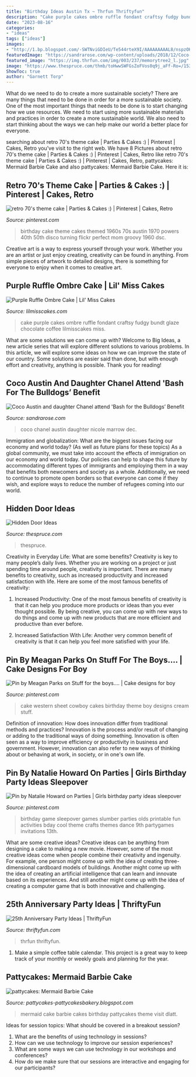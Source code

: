 ```yaml
---
title: "Birthday Ideas Austin Tx ~ Thrfun Thriftyfun"
description: "Cake purple cakes ombre ruffle fondant craftsy fudgy bundt glaze chocolate coffee lilmisscakes miss"
date: "2023-08-16"
categories:
- "ideas"
tags: ["ideas"]
images:
- "http://1.bp.blogspot.com/-SWTNviGDIeU/Te544rteX9I/AAAAAAAAAL8/nspzOK0p9GA/s1600/DSCN3756.JPG"
featuredImage: "https://sandrarose.com/wp-content/uploads/2018/12/Coco-Austin-Chanel-Nicole-Marrow-wenn35754833.jpg"
featured_image: "https://img.thrfun.com/img/003/237/memorytree2_l.jpg"
image: "https://www.thespruce.com/thmb/toHwwSWFGsZoFVos0q9j_aFf-Ro=/1536x0/filters:no_upscale():max_bytes(150000):strip_icc()/IMG_0362-90c5de03c2484218847cf2d5b0e1d219.jpg"
ShowToc: true
author: "Garnett Torp"
---
```



What do we need to do to create a more sustainable society?
There are many things that need to be done in order for a more sustainable society. One of the most important things that needs to be done is to start changing how we use resources. We need to start using more sustainable materials and practices in order to create a more sustainable world. We also need to start thinking about the ways we can help make our world a better place for everyone.

	

		
searching about retro 70&#039;s theme cake | Parties &amp; Cakes :) | Pinterest | Cakes, Retro you've visit to the right web. We have 8 Pictures about retro 70&#039;s theme cake | Parties &amp; Cakes :) | Pinterest | Cakes, Retro like retro 70&#039;s theme cake | Parties &amp; Cakes :) | Pinterest | Cakes, Retro, pattycakes: Mermaid Barbie Cake and also pattycakes: Mermaid Barbie Cake. Here it is:
		
    
## Retro 70&#039;s Theme Cake | Parties &amp; Cakes :) | Pinterest | Cakes, Retro

<img loading=lazy src="https://s-media-cache-ak0.pinimg.com/736x/7a/75/9d/7a759dc2213a0e233fcf26c6b3c0611f.jpg" onerror="this.onerror=null;this.src='https://tse4.mm.bing.net/th?id=OIP.xMCoe-DX4K8RHuIIQDON_gHaLJ&amp;pid=15.1';" alt="retro 70&#039;s theme cake | Parties &amp; Cakes :) | Pinterest | Cakes, Retro">

_Source: pinterest.com_

>birthday cake theme cakes themed 1960s 70s austin 1970 powers 40th 50th disco turning flickr perfect mom groovy 1960 dsc. 

	

Creative art is a way to express yourself through your work. Whether you are an artist or just enjoy creating, creativity can be found in anything. From simple pieces of artwork to detailed designs, there is something for everyone to enjoy when it comes to creative art.

    
## Purple Ruffle Ombre Cake | Lil&#039; Miss Cakes

<img loading=lazy src="https://lilmisscakes.com/wp-content/uploads/2013/03/IMG_2439-crop.jpg" onerror="this.onerror=null;this.src='https://tse2.mm.bing.net/th?id=OIP.VGE-4e0_WV4IZUHCrRJ2NQHaIM&amp;pid=15.1';" alt="Purple Ruffle Ombre Cake | Lil&#039; Miss Cakes">

_Source: lilmisscakes.com_

>cake purple cakes ombre ruffle fondant craftsy fudgy bundt glaze chocolate coffee lilmisscakes miss. 

	

What are some solutions we can come up with?
Welcome to Big Ideas, a new article series that will explore different solutions to various problems. In this article, we will explore some ideas on how we can improve the state of our country. Some solutions are easier said than done, but with enough effort and creativity, anything is possible. Thank you for reading!

    
## Coco Austin And Daughter Chanel Attend &#039;Bash For The Bulldogs’ Benefit

<img loading=lazy src="https://sandrarose.com/wp-content/uploads/2018/12/Coco-Austin-Chanel-Nicole-Marrow-wenn35754833.jpg" onerror="this.onerror=null;this.src='https://tse2.mm.bing.net/th?id=OIP.DxLHnXvfVhbQBDUuGGDOewHaKj&amp;pid=15.1';" alt="Coco Austin and daughter Chanel attend &#039;Bash for the Bulldogs’ Benefit">

_Source: sandrarose.com_

>coco chanel austin daughter nicole marrow dec. 

	

Immigration and globalization: What are the biggest issues facing our economy and world today? (As well as future plans for these topics)
As a global community, we must take into account the effects of immigration on our economy and world today. Our policies can help to shape this future by accommodating different types of immigrants and employing them in a way that benefits both newcomers and society as a whole. Additionally, we need to continue to promote open borders so that everyone can come if they wish, and explore ways to reduce the number of refugees coming into our world.

    
## Hidden Door Ideas

<img loading=lazy src="https://www.thespruce.com/thmb/toHwwSWFGsZoFVos0q9j_aFf-Ro=/1536x0/filters:no_upscale():max_bytes(150000):strip_icc()/IMG_0362-90c5de03c2484218847cf2d5b0e1d219.jpg" onerror="this.onerror=null;this.src='https://tse3.mm.bing.net/th?id=OIP.AcUkfu1qp-eUDteODDp9TQHaJ4&amp;pid=15.1';" alt="Hidden Door Ideas">

_Source: thespruce.com_

>thespruce. 

	

Creativity in Everyday Life: What are some benefits?
Creativity is key to many people’s daily lives. Whether you are working on a project or just spending time around people, creativity is important. There are many benefits to creativity, such as increased productivity and increased satisfaction with life. Here are some of the most famous benefits of creativity: 
1) Increased Productivity: One of the most famous benefits of creativity is that it can help you produce more products or ideas than you ever thought possible. By being creative, you can come up with new ways to do things and come up with new products that are more efficient and productive than ever before. 

2) Increased Satisfaction With Life: Another very common benefit of creativity is that it can help you feel more satisfied with your life.

    
## Pin By Meagan Parks On Stuff For The Boys.... | Cake Designs For Boy

<img loading=lazy src="https://i.pinimg.com/736x/55/f6/17/55f617f75f4b5a94b4e315bcb2220f74--western-theme-cakes-cream-cake.jpg" onerror="this.onerror=null;this.src='https://tse4.mm.bing.net/th?id=OIP.h6rOB8O_zZ7FubD2uUooPwHaFj&amp;pid=15.1';" alt="Pin by Meagan Parks on Stuff for the boys.... | Cake designs for boy">

_Source: pinterest.com_

>cake western sheet cowboy cakes birthday theme boy designs cream stuff. 

	

Definition of innovation: How does innovation differ from traditional methods and practices?
Innovation is the process and/or result of changing or adding to the traditional ways of doing something. Innovation is often seen as a way to improve efficiency or productivity in business and government. However, innovation can also refer to new ways of thinking about or behaving at work, in society, or in one's own life.

    
## Pin By Natalie Howard On Parties | Girls Birthday Party Ideas Sleepover

<img loading=lazy src="https://i.pinimg.com/originals/7b/f5/13/7bf513b9ad7916eef159a0b99db9d313.jpg" onerror="this.onerror=null;this.src='https://tse4.mm.bing.net/th?id=OIP.SQxeFSx6-Fyk_EhhzBusyAHaJ4&amp;pid=15.1';" alt="Pin by Natalie Howard on Parties | Girls birthday party ideas sleepover">

_Source: pinterest.com_

>birthday game sleepover games slumber parties olds printable fun activities bday cool theme crafts themes dance 9th partygames invitations 13th. 

	

What are some creative ideas?
Creative ideas can be anything from designing a cake to making a new movie. However, some of the most creative ideas come when people combine their creativity and ingenuity. For example, one person might come up with the idea of creating three-dimensional cardboard models of buildings. Another might come up with the idea of creating an artificial intelligence that can learn and innovate based on its experiences. And still another might come up with the idea of creating a computer game that is both innovative and challenging.

    
## 25th Anniversary Party Ideas | ThriftyFun

<img loading=lazy src="https://img.thrfun.com/img/003/237/memorytree2_l.jpg" onerror="this.onerror=null;this.src='https://tse2.mm.bing.net/th?id=OIP.J5vKZ4D_9nKikcJH1wBDrgHaKu&amp;pid=15.1';" alt="25th Anniversary Party Ideas | ThriftyFun">

_Source: thriftyfun.com_

>thrfun thriftyfun. 

	

1. Make a simple coffee table calendar. This project is a great way to keep track of your monthly or weekly goals and planning for the year.

    
## Pattycakes: Mermaid Barbie Cake

<img loading=lazy src="http://1.bp.blogspot.com/-SWTNviGDIeU/Te544rteX9I/AAAAAAAAAL8/nspzOK0p9GA/s1600/DSCN3756.JPG" onerror="this.onerror=null;this.src='https://tse3.mm.bing.net/th?id=OIP.Fkqyrsib8fsQcdhCb855GAHaJ4&amp;pid=15.1';" alt="pattycakes: Mermaid Barbie Cake">

_Source: pattycakes-pattycakesbakery.blogspot.com_

>mermaid cake barbie cakes birthday pattycakes theme visit dlatt. 

	

Ideas for session topics: What should be covered in a breakout session?
1. What are the benefits of using technology in sessions? 
2. How can we use technology to improve our session experiences? 
3. What are some ways we can use technology in our workshops and conferences? 
4. How do we make sure that our sessions are interactive and engaging for our participants?

